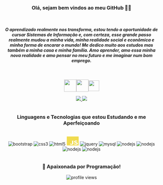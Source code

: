
<div align="center">

### Olá, sejam bem vindos ao meu GitHub 🤗👋
<br>

##### O aprendizado realmente nos transforma, estou tendo a oportunidade de cursar Sistemas de Informação e, com certeza, esse grande passo realmente mudou a minha vida, minha realidade social e econômica e minha forma de encarar o mundo! Me dedico muito aos estudos mas também a minha casa e minha família. Amo aprender, amo essa minha nova realidade e amo pensar no meu futuro e me imaginar num bom emprego.
<br>

<a href="https://api.whatsapp.com/send/?phone=5511990071118" target="blank"><img align="center" src="https://img.icons8.com/color/48/000000/whatsapp--v6.png" alt="" height="40" width="40"/></a><a href="https://www.linkedin.com/in/aline-andrade-de-almeida-25a78224/" target="blank"><img align="center" src="https://img.icons8.com/color/48/000000/linkedin.png" alt="" height="40" width="40" /></a><a href="https://x5fqvcdvjxzzszwgczoiig-on.drv.tw/portfolio/templates/" target="blank"><img align="center" src="https://img.icons8.com/external-kmg-design-flat-kmg-design/32/000000/external-profile-ui-essential-kmg-design-flat-kmg-design.png" alt="" height="35" width="35" /></a>


<div alígn="center">
  <a href="https://github.com/AlineAlmeida85">
    <img height="150em" src="https://github-readme-stats.vercel.app/api?username=AlineAlmeida85&count_private=true&include_all_commits=true&show_icons=true&theme=dracula&hide_border=false&show_owner=true"/>
    <img height="150em" src="https://github-readme-stats.vercel.app/api/top-langs/?username=AlineAlmeida85&theme=dracula&hide_border=false&&layout=compact"/>
  </a>
</div>
<br>

### Linguagens e Tecnologias que estou Estudando e me Aperfeiçoando
<div alígn="center" valign="top"><br>  
<img alígn="center" alt="bootstrap" height="30" width="40" src="https://cdn.jsdelivr.net/gh/devicons/devicon/icons/bootstrap/bootstrap-plain-wordmark.svg" />
<img img alígn="center" alt="css3" height="30" width="40" src="https://cdn.jsdelivr.net/gh/devicons/devicon/icons/css3/css3-original-wordmark.svg" />
<img img alígn="center" alt="html5" height="30" width="40" src="https://cdn.jsdelivr.net/gh/devicons/devicon/icons/html5/html5-original-wordmark.svg" />
<img alígn="center" alt="Js" height="30" width="40" src="https://raw.githubusercontent.com/devicons/devicon/master/icons/javascript/javascript-plain.svg">
<img alígn="center" alt="jquery" height="30" width="40" src="https://cdn.jsdelivr.net/gh/devicons/devicon/icons/jquery/jquery-original-wordmark.svg" />
<img alígn="center" alt="mysql" height="30" width="40" src="https://cdn.jsdelivr.net/gh/devicons/devicon/icons/mysql/mysql-original.svg" />
<img alígn="center" alt="nodejs" height="30" width="40" src="https://cdn.jsdelivr.net/gh/devicons/devicon/icons/nodejs/nodejs-original-wordmark.svg" />
<img alígn="center" alt="nodejs" height="30" width="40" src="https://cdn.jsdelivr.net/gh/devicons/devicon/icons/photoshop/photoshop-line.svg" />
<img alígn="center" alt="nodejs" height="30" width="40" src="https://cdn.jsdelivr.net/gh/devicons/devicon/icons/postgresql/postgresql-original-wordmark.svg" />
<img alígn="center" alt="nodejs" height="30" width="40" src="https://cdn.jsdelivr.net/gh/devicons/devicon/icons/wordpress/wordpress-original.svg" />
</div>

<br>

### 🥰 Apaixonada por Programação!

<div align="center">
  <img src="https://gpvc.arturio.dev/AlineAlmeida85" alt="profile views">
</div>
</div>

